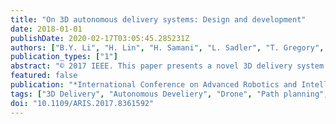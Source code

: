 ```yaml
---
title: "On 3D autonomous delivery systems: Design and development"
date: 2018-01-01
publishDate: 2020-02-17T03:05:45.285231Z
authors: ["B.Y. Li", "H. Lin", "H. Samani", "L. Sadler", "T. Gregory", "B. Jalaian"]
publication_types: ["1"]
abstract: "© 2017 IEEE. This paper presents a novel 3D delivery system utilizing a UAV. In the example presented within this paper, the system receives a request for delivery via a designed APP from a client and later delivers that item to a desired location in the three dimensional environment. The UAV has the ability to navigate in the outdoor environment and move from the base location to the supplier at the first stage and later find the optimum path to the client for delivery. The system focuses on delivering above ground level locations, such as a specified floor in a building. This system can be used in various realistic scenarios in order to autonomously deliver goods from an arbitrary point to a client in multistory buildings such as an office or home."
featured: false
publication: "*International Conference on Advanced Robotics and Intelligent Systems, ARIS*"
tags: ["3D Delivery", "Autonomous Develiery", "Drone", "Path planning", "UAV"]
doi: "10.1109/ARIS.2017.8361592"
---
```


